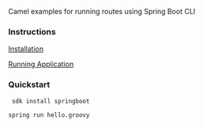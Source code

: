 Camel examples for running routes using Spring Boot CLI

### Instructions

[Installation](https://docs.spring.io/spring-boot/docs/current/reference/html/getting-started.html#getting-started.installing.cli)

[Running Application](https://docs.spring.io/spring-boot/docs/current/reference/html/cli.html#cli.using-the-cli.run)


### Quickstart

` sdk install springboot`

`spring run hello.groovy`